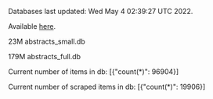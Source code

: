 Databases last updated: Wed May  4 02:39:27 UTC 2022. 

Available [here](https://github.com/cbeauhilton/ash-db/releases).


23M	abstracts_small.db

179M	abstracts_full.db

Current number of items in db:
[{"count(*)": 96904}]

Current number of scraped items in db:
[{"count(*)": 19906}]
